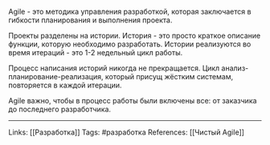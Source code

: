 Agile - это методика управления разработкой, которая заключается в гибкости планирования и выполнения проекта. 

Проекты разделены на истории. История - это просто краткое описание функции, которую необходимо разработать. Истории реализуются во время итераций - это 1-2 недельный цикл работы. 

Процесс написания историй никогда не прекращается. Цикл анализ-планирование-реализация, который присущ жёстким системам, повторяется в каждой итерации. 

Agile важно, чтобы в процесс работы были включены все: от заказчика до последнего разработчика. 
___
Links: [[Разработка]]
Tags: #разработка 
References: [[Чистый Agile]]